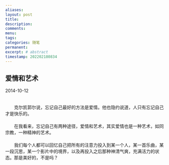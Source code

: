 ```yaml
---
aliases:
layout: post
title:
description:
comments:
menu:
tags: 
categories: 随笔
permanent: 
excerpt: # abstract
timestamp: 202202180834
---
```


## 爱情和艺术

2014-10-12



　　  
　　克尔凯郭尔说，忘记自己最好的方法是爱情。他也隐约说道，人只有忘记自己才是快乐的。  
　　  
　　在我看来，忘记自己有两种途径，爱情和艺术，其实爱情也是一种艺术，如同宗教，一种精神的艺术。  
　　  
　　我们每个人都可以回忆自己把所有的注意力投入到某一个人，某一首乐曲，某一段沉思，某一个影片中的境界，以及再投入之后那种神清气爽，充满活力的状态。那是美好的，不是吗？